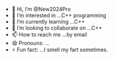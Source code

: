 - 👋 Hi, I’m @New2024Pro
- 👀 I’m interested in ...C++ programming
- 🌱 I’m currently learning ...C++
- 💞️ I’m looking to collaborate on ...C++
- 📫 How to reach me ...by email
- 😄 Pronouns: ...
- ⚡ Fun fact: ...I smell my fart sometimes.

<!---
New2024Pro/New2024Pro is a ✨ special ✨ repository because its `README.md` (this file) appears on your GitHub profile.
You can click the Preview link to take a look at your changes.
--->
